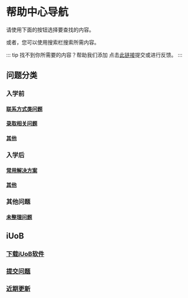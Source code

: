 # 帮助中心导航

请使用下面的按钮选择要查找的内容。

或者，您可以使用搜索栏搜索所需内容。

::: tip 找不到你所需要的内容？帮助我们添加
点击[此链接](./iUoB/submit/)提交或进行反馈。
:::

## 问题分类


### 入学前

#### [联系方式类问题](./pre-admissions/contacts/)

#### [录取相关问题](./pre-admissions/admissions/)

#### [其他](./pre-admissions/others/)



### 入学后

#### [常用解决方案](./enrolled/solutions/)

#### [其他](./enrolled/others/)



### 其他问题

#### [未整理问题](./unorganized/)



## iUoB

### [下载iUoB软件](./iUoB/download/)

### [提交问题](./iUoB/submit/)

### [近期更新](./iUoB/updates/)